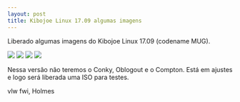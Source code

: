 ```yaml
---
layout: post
title: Kibojoe Linux 17.09 algumas imagens 
---
```


<p style="text-align: justify;">Liberado algumas imagens do Kibojoe Linux 17.09 (codename MUG).</p>

<img src="http://www.auplod.com/u/paulod9a2c3.png">

<img src="http://www.auplod.com/u/poadul9a2c4.png">

<img src="http://www.auplod.com/u/lapoud9a2c5.png">

<img src="http://www.auplod.com/u/apdlou9a2c7.png">

<p style="text-align: justify;">Nessa versão não teremos o Conky, Oblogout e o Compton. Está em ajustes e logo será liberada uma ISO para testes.</p>

vlw fwi, Holmes
